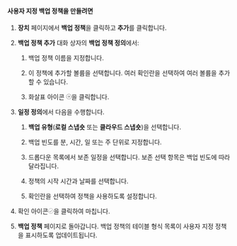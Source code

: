 <!--author=SharS last changed: 11/04/15-->


#### 사용자 지정 백업 정책을 만들려면

1. **장치** 페이지에서 **백업 정책**을 클릭하고 **추가**를 클릭합니다.

2. **백업 정책 추가** 대화 상자의 **백업 정책 정의**에서:

    1. 백업 정책 이름을 지정합니다.

    2. 이 정책에 추가할 볼륨을 선택합니다. 여러 확인란을 선택하여 여러 볼륨을 추가할 수 있습니다.

    3. 화살표 아이콘 ![확인 아이콘](./media/storsimple-create-custom-backup-policy-u2/HCS_ArrowIcon-include.png)을 클릭합니다.

6. **일정 정의**에서 다음을 수행합니다.

    1. **백업 유형**(**로컬 스냅숏** 또는 **클라우드 스냅숏**)을 선택합니다.

    3. 백업 빈도를 분, 시간, 일 또는 주 단위로 지정합니다.

    4. 드롭다운 목록에서 보존 일정을 선택합니다. 보존 선택 항목은 백업 빈도에 따라 달라집니다.
 
    5. 정책의 시작 시간과 날짜를 선택합니다.

    6. 확인란을 선택하여 정책을 사용하도록 설정합니다.

7. 확인 아이콘![확인 아이콘](./media/storsimple-add-backup-policy-u2/HCS_CheckIcon-include.png)을 클릭하여 마칩니다.

8. **백업 정책** 페이지로 돌아갑니다. 백업 정책의 테이블 형식 목록이 사용자 지정 정책을 표시하도록 업데이트됩니다.


